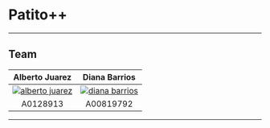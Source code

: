 <h1> Patito++</h1>

---

## Team


|  **Alberto Juarez** | **Diana Barrios** |
| :---: |:---:|
|  [![alberto juarez](https://avatars3.githubusercontent.com/u/21068627?v=3&s=200)](http://fvcproductions.com) | [![diana barrios](https://avatars3.githubusercontent.com/u/21281689?v=3&s=200)](http://fvcproductions.com)  |
|  A0128913 | A00819792 |


---

